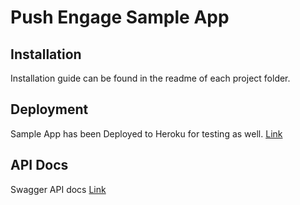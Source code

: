 # Push Engage Sample App

## Installation

Installation guide can be found in the readme of each project folder.

## Deployment
Sample App has been Deployed to Heroku for testing as well.
[Link](https://pushengage-app.herokuapp.com/)

## API Docs
Swagger API docs
[Link](https://pushengage-api.herokuapp.com/api-docs/)


